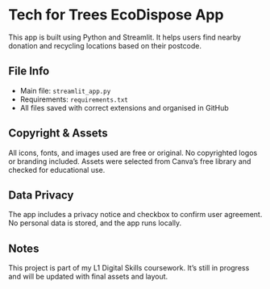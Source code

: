 # Tech for Trees EcoDispose App

This app is built using Python and Streamlit. It helps users find nearby donation and recycling locations based on their postcode.

## File Info
- Main file: `streamlit_app.py`
- Requirements: `requirements.txt`
- All files saved with correct extensions and organised in GitHub

## Copyright & Assets
All icons, fonts, and images used are free or original. No copyrighted logos or branding included. Assets were selected from Canva’s free library and checked for educational use.

## Data Privacy
The app includes a privacy notice and checkbox to confirm user agreement. No personal data is stored, and the app runs locally.

## Notes
This project is part of my L1 Digital Skills coursework. It’s still in progress and will be updated with final assets and layout.

